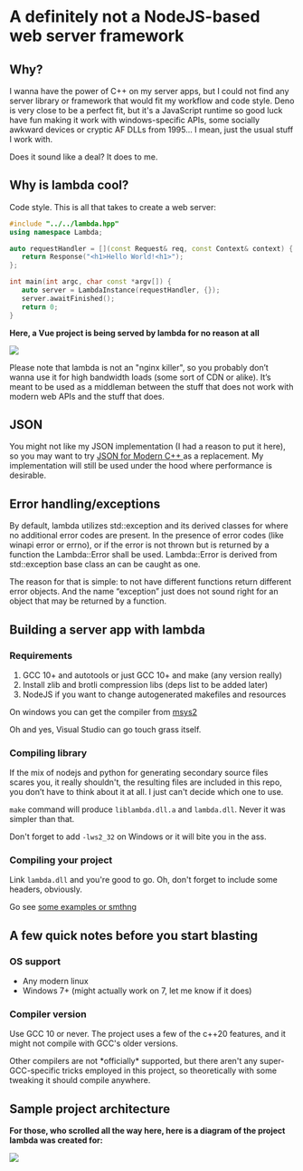 # A definitely not a NodeJS-based web server framework

## Why?

I wanna have the power of C++ on my server apps, but I could not find any server library or framework that would fit my workflow and code style. Deno is very close to be a perfect fit, but it's a JavaScript runtime so good luck have fun making it work with windows-specific APIs, some socially awkward devices or cryptic AF DLLs from 1995... I mean, just the usual stuff I work with.

Does it sound like a deal? It does to me.

## Why is lambda cool?

Code style. This is all that takes to create a web server:

```c++
#include "../../lambda.hpp"
using namespace Lambda;

auto requestHandler = [](const Request& req, const Context& context) {
   return Response("<h1>Hello World!<h1>");
};

int main(int argc, char const *argv[]) {
   auto server = LambdaInstance(requestHandler, {});
   server.awaitFinished();
   return 0;
}
```

**Here, a Vue project is being served by lambda for no reason at all**

<img src="docs/what-have-i-done.png">

Please note that lambda is not an "nginx killer", so you probably don’t wanna use it for high bandwidth loads (some sort of CDN or alike). It’s meant to be used as a middleman between the stuff that does not work with modern web APIs and the stuff that does.

## JSON

You might not like my JSON implementation (I had a reason to put it here), so you may want to try [JSON for Modern C++ ](https://github.com/nlohmann/json) as a replacement. My implementation will still be used under the hood where performance is desirable.

## Error handling/exceptions

By default, lambda utilizes std::exception and its derived classes for where no additional error codes are present. In the presence of error codes (like winapi error or errno), or if the error is not thrown but is returned by a function the Lambda::Error shall be used. Lambda::Error is derived from std::exception base class an can be caught as one.

The reason for that is simple: to not have different functions return different error objects. And the name “exception” just does not sound right for an object that may be returned by a function.


## Building a server app with lambda

### Requirements

1. GCC 10+ and autotools or just GCC 10+ and make (any version really)
2. Install zlib and brotli compression libs (deps list to be added later)
3. NodeJS if you want to change autogenerated makefiles and resources

On windows you can get the compiler from [msys2](https://packages.msys2.org/package/)

Oh and yes, Visual Studio can go touch grass itself.

### Compiling library

If the mix of nodejs and python for generating secondary source files scares you, it really shouldn't, the resulting files are included in this repo, you don’t have to think about it at all. I just can't decide which one to use.

`make` command will produce `liblambda.dll.a` and `lambda.dll`. Never it was simpler than that.

Don't forget to add `-lws2_32` on Windows or it will bite you in the ass.

### Compiling your project

Link `lambda.dll` and you're good to go. Oh, don't forget to include some headers, obviously.

Go see [some examples or smthng](/examples)


## A few quick notes before you start blasting

### OS support

- Any modern linux
- Windows 7+ (might actually work on 7, let me know if it does)

### Compiler version

Use GCC 10 or never. The project uses a few of the c++20 features, and it might not compile with GCC's older versions.

Other compilers are not \*officially\* supported, but there aren't any super-GCC-specific tricks employed in this project, so theoretically with some tweaking it should compile anywhere.

## Sample project architecture

**For those, who scrolled all the way here, here is a diagram of the project lambda was created for:**

<img src="docs/lambda_server_diagram.figjam.png">
